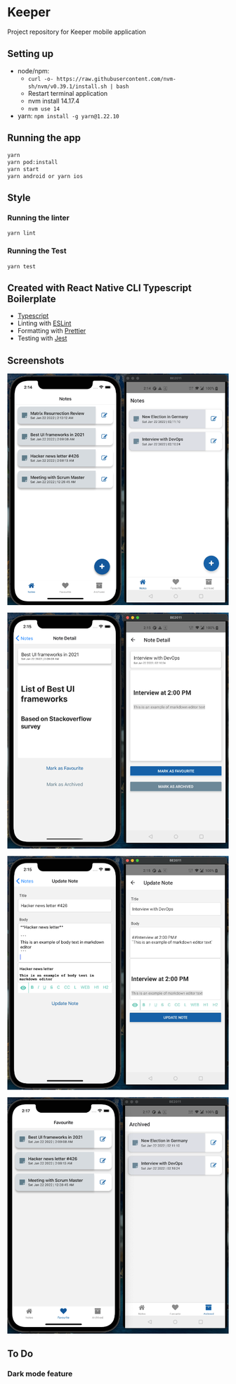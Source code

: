 # Keeper
Project repository for Keeper mobile application

## Setting up

- node/npm:
  - `curl -o- https://raw.githubusercontent.com/nvm-sh/nvm/v0.39.1/install.sh | bash`
  - Restart terminal application
  - nvm install 14.17.4
  - `nvm use 14`
- yarn: `npm install -g yarn@1.22.10`

## Running the app

```
yarn
yarn pod:install
yarn start
yarn android or yarn ios
```

## Style

### Running the linter

```
yarn lint
```

### Running the Test

```
yarn test
```

## Created with React Native CLI Typescript Boilerplate

- [Typescript](https://www.typescriptlang.org/)
- Linting with [ESLint](https://eslint.org/)
- Formatting with [Prettier](https://prettier.io/)
- Testing with [Jest](https://jestjs.io/)

## Screenshots
![ScreenShot](https://github.com/pabin/keeper/blob/main/src/assets/screenshots/Note%20List%20Screen.png?raw=true)

![ScreenShot](https://github.com/pabin/keeper/blob/main/src/assets/screenshots/Note%20Detail%20Screen.png)

![ScreenShot](https://github.com/pabin/keeper/blob/main/src/assets/screenshots/Note%20Edit%20Screen.png)

![ScreenShot](https://github.com/pabin/keeper/blob/main/src/assets/screenshots/Favourite%20and%20Archived.png)

## To Do

### Dark mode feature
